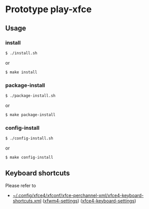
# Prototype play-xfce


## Usage


### install

``` sh
$ ./install.sh
```

or

``` sh
$ make install
```


### package-install

``` sh
$ ./package-install.sh
```

or

``` sh
$ make package-install
```


### config-install

``` sh
$ ./config-install.sh
```

or

``` sh
$ make config-install
```


## Keyboard shortcuts

Please refer to

* [~/.config/xfce4/xfconf/xfce-perchannel-xml/xfce4-keyboard-shortcuts.xml](config/xfce4/xfconf/xfce-perchannel-xml/xfce4-keyboard-shortcuts.xml) ([xfwm4-settings](http://manpages.ubuntu.com/manpages/bionic/en/man1/xfwm4-settings.1.html)) ([xfce4-keyboard-settings](http://manpages.ubuntu.com/manpages/bionic/en/man1/xfce4-keyboard-settings.1.html))

